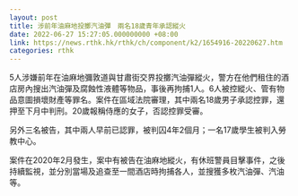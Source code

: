```yaml
---
layout: post
title: 涉前年油麻地投擲汽油彈　兩名18歲青年承認縱火
date: 2022-06-27 15:27:05.000000000 +08:00
link: https://news.rthk.hk/rthk/ch/component/k2/1654916-20220627.htm
categories: rthk
---
```


5人涉嫌前年在油麻地彌敦道與甘肅街交界投擲汽油彈縱火，警方在他們租住的酒店房內搜出汽油彈及腐蝕性液體等物品，事後再拘捕1人。6人被控縱火、管有物品意圖損壞財產等罪名。案件在區域法院審理，其中兩名18歲男子承認控罪，還押至下月中判刑。20歲報稱侍應的女子，否認控罪受審。

另外三名被告，其中兩人早前已認罪，被判囚4年2個月；一名17歲學生被判入勞教中心。

案件在2020年2月發生，案中有被告在油麻地縱火，有休班警員目擊事件，之後持續監視，並分別當場及追查至一間酒店時拘捕各人，並搜獲多枚汽油彈、汽油等。
